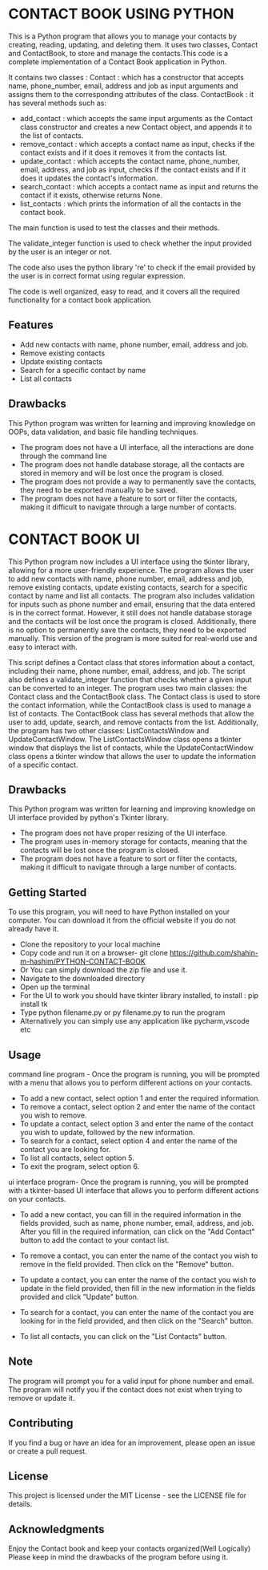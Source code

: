 # CONTACT BOOK USING PYTHON
This is a Python program that allows you to manage your contacts by creating, reading, updating, and deleting them. It uses two classes, Contact and ContactBook, to store and manage the contacts.This code is a complete implementation of a Contact Book application in Python.

It contains two classes :
Contact : which has a constructor that accepts name, phone_number, email, address and job as input arguments and assigns them to the corresponding attributes of the class.
ContactBook : it has several methods such as:
* add_contact : which accepts the same input arguments as the Contact class constructor and creates a new Contact object, and appends it to the list of contacts.
* remove_contact : which accepts a contact name as input, checks if the contact exists and if it does it removes it from the contacts list.
* update_contact : which accepts the contact name, phone_number, email, address, and job as input, checks if the contact exists and if it does it updates the contact's information.
* search_contact : which accepts a contact name as input and returns the contact if it exists, otherwise returns None.<br>
* list_contacts : which prints the information of all the contacts in the contact book.<br>

The main function is used to test the classes and their methods.

The validate_integer function is used to check whether the input provided by the user is an integer or not.

The code also uses the python library 're' to check if the email provided by the user is in correct format using regular expression.

The code is well organized, easy to read, and it covers all the required functionality for a contact book application.

## Features
* Add new contacts with name, phone number, email, address and job.
* Remove existing contacts
* Update existing contacts
* Search for a specific contact by name
* List all contacts

## Drawbacks
This Python program was written for learning and improving knowledge on OOPs, data validation, and basic file handling techniques.
* The program does not have a UI interface, all the interactions are done through the command line
* The program does not handle database storage, all the contacts are stored in memory and will be lost once the program is closed.
* The program does not provide a way to permanently save the contacts, they need to be exported manually to be saved.
* The program does not have a feature to sort or filter the contacts, making it difficult to navigate through a large number of contacts.

# CONTACT BOOK UI 
This Python program now includes a UI interface using the tkinter library, allowing for a more user-friendly experience. The program allows the user to add new contacts with name, phone number, email, address and job, remove existing contacts, update existing contacts, search for a specific contact by name and list all contacts. The program also includes validation for inputs such as phone number and email, ensuring that the data entered is in the correct format. However, it still does not handle database storage and the contacts will be lost once the program is closed. Additionally, there is no option to permanently save the contacts, they need to be exported manually. This version of the program is more suited for real-world use and easy to interact with.

This script defines a Contact class that stores information about a contact, including their name, phone number, email, address, and job. The script also defines a validate_integer function that checks whether a given input can be converted to an integer. The program uses two main classes: the Contact class and the ContactBook class. The Contact class is used to store the contact information, while the ContactBook class is used to manage a list of contacts. The ContactBook class has several methods that allow the user to add, update, search, and remove contacts from the list. Additionally, the program has two other classes: ListContactsWindow and UpdateContactWindow. The ListContactsWindow class opens a tkinter window that displays the list of contacts, while the UpdateContactWindow class opens a tkinter window that allows the user to update the information of a specific contact.

## Drawbacks
This Python program was written for learning and improving knowledge on UI interface provided by python's Tkinter library.
* The program does not have proper resizing of the UI interface.
* The program uses in-memory storage for contacts, meaning that the contacts will be lost once the program is closed.
* The program does not have a feature to sort or filter the contacts, making it difficult to navigate through a large number of contacts.

## Getting Started
To use this program, you will need to have Python installed on your computer. You can download it from the official website if you do not already have it.

* Clone the repository to your local machine 
* Copy code and run it on a browser- git clone https://github.com/shahin-m-hashim/PYTHON-CONTACT-BOOK
* Or You can simply download the zip file and use it.
* Navigate to the downloaded directory
* Open up the terminal
* For the UI to work you should have tkinter library installed, to install : pip install tk
* Type python filename.py or py filename.py to run the program
* Alternatively you can simply use any application like pycharm,vscode etc

## Usage

command line program -
Once the program is running, you will be prompted with a menu that allows you to perform different actions on your contacts.

* To add a new contact, select option 1 and enter the required information.
* To remove a contact, select option 2 and enter the name of the contact you wish to remove.
* To update a contact, select option 3 and enter the name of the contact you wish to update, followed by the new information.
* To search for a contact, select option 4 and enter the name of the contact you are looking for.
* To list all contacts, select option 5.
* To exit the program, select option 6.

ui interface program-
Once the program is running, you will be prompted with a tkinter-based UI interface that allows you to perform different actions on your contacts.

* To add a new contact, you can fill in the required information in the fields provided, such as name, phone number, email, address, and job. After you fill in the required information, can click on the "Add Contact" button to add the contact to your contact list.

* To remove a contact, you can enter the name of the contact you wish to remove in the field provided. Then click on the "Remove" button.

* To update a contact, you can enter the name of the contact you wish to update in the field provided, then fill in the new information in the fields provided and click "Update" button.

* To search for a contact, you can enter the name of the contact you are looking for in the field provided, and then click on the "Search" button.

* To list all contacts, you can click on the "List Contacts" button.

## Note
The program will prompt you for a valid input for phone number and email.
The program will notify you if the contact does not exist when trying to remove or update it.

## Contributing
If you find a bug or have an idea for an improvement, please open an issue or create a pull request.

## License
This project is licensed under the MIT License - see the LICENSE file for details.

## Acknowledgments
Enjoy the Contact book and keep your contacts organized(Well Logically)
Please keep in mind the drawbacks of the program before using it.
